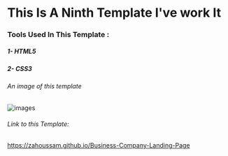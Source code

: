 # This Is A Ninth Template I've work It

### Tools Used In This Template :
##### 1- HTML5
##### 2- CSS3

###### An image of this template
![images](https://github.com/ZaHoussam/Business-Company-Landing-Page/assets/89077423/1ea4dcf7-5d49-467d-a485-de352eacb8f0)

###### Link to this Template:
https://zahoussam.github.io/Business-Company-Landing-Page
